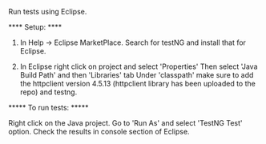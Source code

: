 Run tests using Eclipse. 

**** Setup: ****

1) In Help -> Eclipse MarketPlace.
Search for testNG and install that for Eclipse.

2) In Eclipse right click on project and select 'Properties'
Then select 'Java Build Path' and then 'Libraries' tab
Under 'classpath' make sure to add the httpclient version 4.5.13 (httpclient library has been uploaded to the repo) and testng.

***** To run tests: *****

Right click on the Java project. 
Go to 'Run As' and select 'TestNG Test' option.
Check the results in console section of Eclipse.


